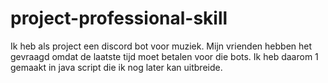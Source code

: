 # project-professional-skill
Ik heb als project een discord bot voor muziek. Mijn vrienden hebben het gevraagd omdat de laatste tijd moet betalen voor die bots. Ik heb daarom 1 gemaakt in java script die ik nog later kan uitbreide.
